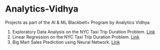 # Analytics-Vidhya
Projects as part of the AI &amp; ML Blackbelt+ Program by Analytics Vidhya

1. Exploratory Data Analysis on the NYC Taxi Trip Duration Problem. [Link](https://github.com/laksharora98/Analytics-Vidhya/tree/main/EDA%20on%20NYC%20Taxi%20Trip%20Duration)
2. Linear Regression on the NYC Taxi Trip Duration Problem. [Link](https://github.com/laksharora98/Analytics-Vidhya/tree/main/Linear%20Regression%20on%20NYC%20Taxi%20Trip%20Duration)
3. Big Mart Sales Prediction using Neural Network. [Link](https://github.com/laksharora98/Analytics-Vidhya/tree/main/Neural%20Network%20for%20Big%20Mart%20Sales%20Prediction)
